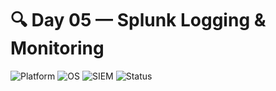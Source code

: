 # 🔍 Day 05 — Splunk Logging & Monitoring

![Platform](https://img.shields.io/badge/platform-HyperV-blue?logo=windows)
![OS](https://img.shields.io/badge/Ubuntu-24.04.2%20LTS-orange?logo=ubuntu)
![SIEM](https://img.shields.io/badge/Splunk%20Enterprise-9.4.3-darkgreen?logo=splunk)
![Status](https://img.shields.io/badge/status-done-green)
